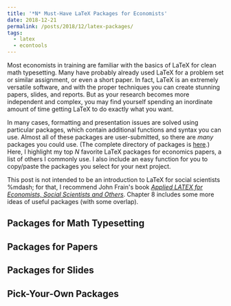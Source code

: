 ```yaml
---
title: '*N* Must-Have LaTeX Packages for Economists'
date: 2018-12-21
permalink: /posts/2018/12/latex-packages/
tags:
  - latex
  - econtools
---
```


Most economists in training are familiar with the basics of LaTeX for clean math typesetting. Many have probably already used LaTeX for a problem set or similar assignment, or even a short paper. In fact, LaTeX is an extremely versatile software, and with the proper techniques you can create stunning papers, slides, and reports. But as your research becomes more independent and complex, you may find yourself spending an inordinate amount of time getting LaTeX to do exactly what you want. 

In many cases, formatting and presentation issues are solved using particular packages, which contain additional functions and syntax you can use. Almost all of these packages are user-submitted, so there are *many* packages you could use. (The complete directory of packages is [here](https://ctan.org/pkg?lang=en).) Here, I highlight my top *N* favorite LaTeX packages for economics papers, a list of others I commonly use. I also include an easy function for you to copy/paste the packages you select for your next project. 

This post is not intended to be an introduction to LaTeX for social scientists %mdash; for that, I recommend John Frain's book [*Applied LATEX for Economists, Social Scientists and Others*](http://www.tcd.ie/Economics/TEP/2014/TEP0214.pdf). Chapter 8 includes some more ideas of useful packages (with some overlap). 

## Packages for Math Typesetting

## Packages for Papers

## Packages for Slides

## Pick-Your-Own Packages
